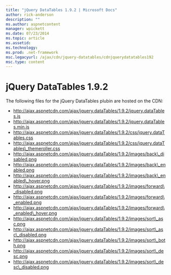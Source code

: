 ```yaml
---
title: "jQuery DataTables 1.9.2 | Microsoft Docs"
author: rick-anderson
description: ""
ms.author: aspnetcontent
manager: wpickett
ms.date: 07/23/2014
ms.topic: article
ms.assetid: 
ms.technology: 
ms.prod: .net-framework
msc.legacyurl: /ajax/cdn/jquery-datatables/cdnjquerydatatables192
msc.type: content
---
```

jQuery DataTables 1.9.2
====================
The following files for the jQuery DataTables plubin are hosted on the CDN:

- http://ajax.aspnetcdn.com/ajax/jquery.dataTables/1.9.2/jquery.dataTables.js
- http://ajax.aspnetcdn.com/ajax/jquery.dataTables/1.9.2/jquery.dataTables.min.js
- http://ajax.aspnetcdn.com/ajax/jquery.dataTables/1.9.2/css/jquery.dataTables.css
- http://ajax.aspnetcdn.com/ajax/jquery.dataTables/1.9.2/css/jquery.dataTables\_themeroller.css
- http://ajax.aspnetcdn.com/ajax/jquery.dataTables/1.9.2/images/back\_disabled.png
- http://ajax.aspnetcdn.com/ajax/jquery.dataTables/1.9.2/images/back\_enabled.png
- http://ajax.aspnetcdn.com/ajax/jquery.dataTables/1.9.2/images/back\_enabled\_hover.png
- http://ajax.aspnetcdn.com/ajax/jquery.dataTables/1.9.2/images/forward\_disabled.png
- http://ajax.aspnetcdn.com/ajax/jquery.dataTables/1.9.2/images/forward\_enabled.png
- http://ajax.aspnetcdn.com/ajax/jquery.dataTables/1.9.2/images/forward\_enabled\_hover.png
- http://ajax.aspnetcdn.com/ajax/jquery.dataTables/1.9.2/images/sort\_asc.png
- http://ajax.aspnetcdn.com/ajax/jquery.dataTables/1.9.2/images/sort\_asc\_disabled.png
- http://ajax.aspnetcdn.com/ajax/jquery.dataTables/1.9.2/images/sort\_both.png
- http://ajax.aspnetcdn.com/ajax/jquery.dataTables/1.9.2/images/sort\_desc.png
- http://ajax.aspnetcdn.com/ajax/jquery.dataTables/1.9.2/images/sort\_desc\_disabled.png
